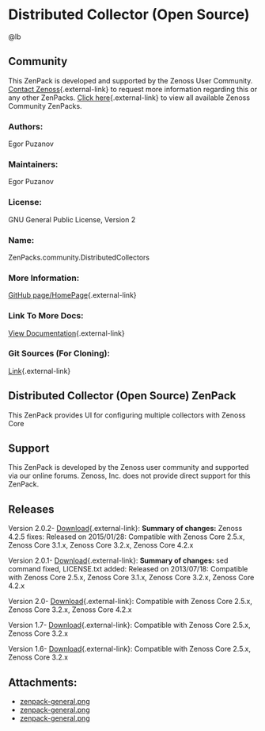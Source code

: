 # Distributed Collector (Open Source)

@lb[](img/zenpack-zenpack-general.png)

## Community

This ZenPack is developed and supported by the Zenoss User Community.
[Contact Zenoss](https://tryit.zenoss.com/zenpack-contact/){.external-link} to
request more information regarding this or any other ZenPacks. [Click here](https://zenoss.com/product/zenpacks?f%5B0%5D=im_field_zenpack_category:1021){.external-link} to
view all available Zenoss Community ZenPacks.

### Authors:

Egor Puzanov

### Maintainers:

Egor Puzanov

### License:

GNU General Public License, Version 2

### Name:

ZenPacks.community.DistributedCollectors

### More Information:

[GitHub page/HomePage](https://github.com/epuzanov/ZenPacks.community.DistributedCollectors){.external-link}

### Link To More Docs:

[View Documentation](http://community.zenoss.org/docs/DOC-5861){.external-link}

### Git Sources (For Cloning):

[Link](https://github.com/epuzanov/ZenPacks.community.DistributedCollectors.git){.external-link}

## Distributed Collector (Open Source) ZenPack

This ZenPack provides UI for configuring multiple collectors with Zenoss
Core

## Support

This ZenPack is developed by the Zenoss user community and supported via
our online forums. Zenoss, Inc. does not provide direct support for this
ZenPack.

## Releases

Version 2.0.2- [Download](https://storage.googleapis.com/zenpacks/ZenPacks.community.DistributedCollectors/2.0.2/ZenPacks.community.DistributedCollectors-2.0.2.egg){.external-link}:   **Summary of changes:** Zenoss 4.2.5 fixes:   Released on 2015/01/28:   Compatible with Zenoss Core 2.5.x, Zenoss Core 3.1.x, Zenoss Core
    3.2.x, Zenoss Core 4.2.x

<!-- -->

Version 2.0.1- [Download](https://storage.googleapis.com/zenpacks/ZenPacks.community.DistributedCollectors/2.0.1/ZenPacks.community.DistributedCollectors-2.0.1.egg){.external-link}:   **Summary of changes:** sed command fixed, LICENSE.txt added:   Released on 2013/07/18:   Compatible with Zenoss Core 2.5.x, Zenoss Core 3.1.x, Zenoss Core
    3.2.x, Zenoss Core 4.2.x

<!-- -->

Version 2.0- [Download](https://storage.googleapis.com/zenpacks/ZenPacks.community.DistributedCollectors/2.0/ZenPacks.community.DistributedCollectors-2.0.egg){.external-link}:   Compatible with Zenoss Core 2.5.x, Zenoss Core 3.2.x, Zenoss Core
    4.2.x

<!-- -->

Version 1.7- [Download](https://storage.googleapis.com/zenpacks/ZenPacks.community.DistributedCollectors/1.7/ZenPacks.community.DistributedCollectors-1.7.egg){.external-link}:   Compatible with Zenoss Core 2.5.x, Zenoss Core 3.2.x

<!-- -->

Version 1.6- [Download](https://storage.googleapis.com/zenpacks/ZenPacks.community.DistributedCollectors/1.6/ZenPacks.community.DistributedCollectors-1.6.egg){.external-link}:   Compatible with Zenoss Core 2.5.x, Zenoss Core 3.2.x

## Attachments:

-   [zenpack-general.png](img/zenpack-zenpack-general.png)
-   [zenpack-general.png](img/zenpack-zenpack-general.png)
-   [zenpack-general.png](img/zenpack-zenpack-general.png)

